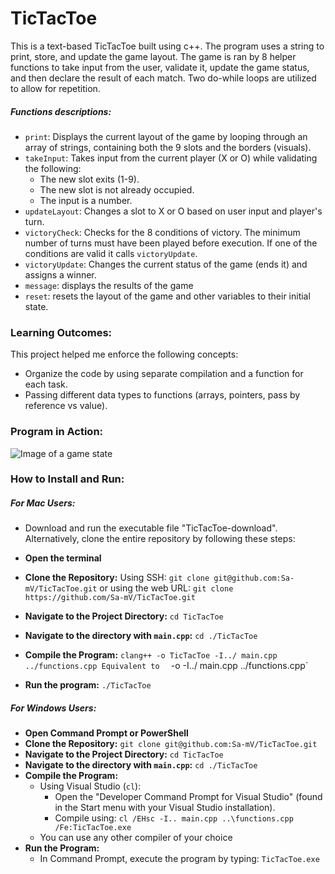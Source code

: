 # TicTacToe

This is a text-based TicTacToe built using c++. The program uses a string to print, store, and update the game layout. The game is ran by 8 helper functions to take input from the user, validate it, update the game status, and then declare the result of each match. Two do-while loops are utilized to allow for repetition.

##### Functions descriptions:

- `print`: Displays the current layout of the game by looping through an array of strings, containing both the 9 slots and the borders (visuals).
- `takeInput`: Takes input from the current player (X or O) while validating the following:
	- The new slot exits (1-9).
	- The new slot is not already occupied.
	- The input is a number.
- `updateLayout`: Changes a slot to X or O based on user input and player's turn.
- `victoryCheck`: Checks for the 8 conditions of victory. The minimum number of turns must have been played before execution. If one of the conditions are valid it calls `victoryUpdate`.
- `victoryUpdate`: Changes the current status of the game (ends it) and assigns a winner.
- `message`: displays the results of the game
- `reset`: resets the layout of the game and other variables to their initial state.

### Learning Outcomes:

This project helped me enforce the following concepts:
- Organize the code by using separate compilation and a function for each task.
- Passing different data types to functions (arrays, pointers, pass by reference vs value).

### Program in Action:

![Image of a game state](./images/image-of-a-game-state)

### How to Install and Run:
##### For  Mac Users:

- Download and run the executable file "TicTacToe-download". Alternatively, clone the entire repository by following these steps:

- **Open the terminal**
- **Clone the Repository:**
	Using SSH:
	`git clone git@github.com:Sa-mV/TicTacToe.git`
	or using the web URL:
	`git clone https://github.com/Sa-mV/TicTacToe.git`
- **Navigate to the Project Directory:**
	`cd TicTacToe`
- **Navigate to the directory with `main.cpp`:**
	`cd ./TicTacToe`
- **Compile the Program:**
	`clang++ -o TicTacToe -I../ main.cpp ../functions.cpp
	Equivalent to 
	`<compiler> -o <nameOfFile> -I../ main.cpp ../functions.cpp`
- **Run the program:**
	`./TicTacToe`

##### For Windows Users:

- **Open Command Prompt or PowerShell**
- **Clone the Repository:**
	`git clone git@github.com:Sa-mV/TicTacToe.git`
- **Navigate to the Project Directory:**
	`cd TicTacToe`
- **Navigate to the directory with `main.cpp`:**
	`cd ./TicTacToe`
- **Compile the Program:**
	- Using Visual Studio (`cl`):
	    - Open the "Developer Command Prompt for Visual Studio" (found in the Start menu with your Visual Studio installation).
	    - Compile using:
		    `cl /EHsc -I.. main.cpp ..\functions.cpp /Fe:TicTacToe.exe`
	- You can use any other compiler of your choice
- **Run the Program:**
    - In Command Prompt, execute the program by typing:
        `TicTacToe.exe`
